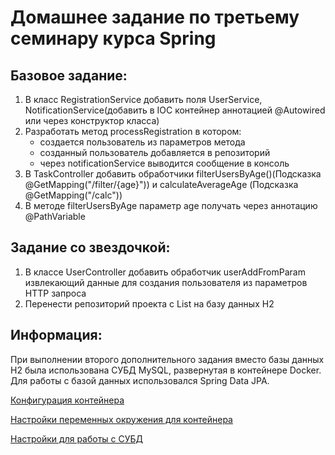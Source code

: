 # Домашнее задание по третьему семинару курса Spring
## Базовое задание:
   1) В класс RegistrationService добавить поля UserService, NotificationService(добавить в IOC контейнер аннотацией @Autowired или через конструктор класса)
   2) Разработать метод processRegistration в котором:
      - создается пользователь из параметров метода
      - созданный пользователь добавляется в репозиторий
      - через notificationService выводится сообщение в консоль
   3) В TaskController добавить обработчики filterUsersByAge()(Подсказка @GetMapping("/filter/{age}")) и calculateAverageAge (Подсказка @GetMapping("/calc"))
   4) В методе filterUsersByAge параметр age получать через аннотацию @PathVariable

## Задание со звездочкой:
   1) В классе UserController добавить обработчик userAddFromParam извлекающий данные для создания пользователя из параметров HTTP запроса
   2) Перенести репозиторий проекта с List<User> на базу данных H2

## Информация:

При выполнении второго дополнительного задания вместо базы данных H2 была использована СУБД MySQL, развернутая в контейнере Docker.
Для работы с базой данных использовался Spring Data JPA.

[Конфигурация контейнера](https://github.com/mrTwice/GB_HomeWork/blob/main/Spring/ThirdHomework/compose.yaml)

[Настройки переменных окружения для контейнера](https://github.com/mrTwice/GB_HomeWork/blob/main/Spring/ThirdHomework/SpringMvcHomework_03.env)

[Настройки для работы с СУБД](https://github.com/mrTwice/GB_HomeWork/blob/main/Spring/ThirdHomework/src/main/resources/application.properties)

